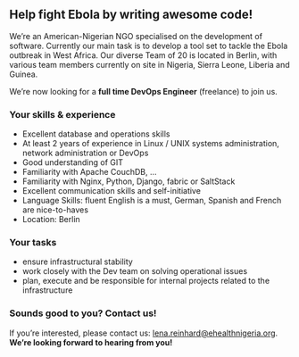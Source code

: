 ## Help fight Ebola by writing awesome code!

We’re an American-Nigerian NGO specialised on the development of software. Currently our main task is to develop a tool set to tackle the Ebola outbreak in West Africa. Our diverse Team of 20 is located in Berlin, with various team members currently on site in Nigeria, Sierra Leone, Liberia and Guinea. 

We’re now looking for a __full time DevOps Engineer__ (freelance) to join us.

### Your skills & experience

- Excellent database and operations skills
- At least 2 years of experience in Linux / UNIX systems administration, network administration or DevOps
- Good understanding of GIT
- Familiarity with Apache CouchDB, …
- Familiarity with Nginx, Python, Django, fabric or SaltStack
- Excellent communication skills and self-initiative
- Language Skills: fluent English is a must, German, Spanish and French are nice-to-haves
- Location: Berlin

### Your tasks

- ensure infrastructural stability
- work closely with the Dev team on solving operational issues
- plan, execute and be responsible for internal projects related to the infrastructure

### Sounds good to you? Contact us!

If you’re interested, please contact us: lena.reinhard@ehealthnigeria.org. __We’re looking forward to hearing from you!__
